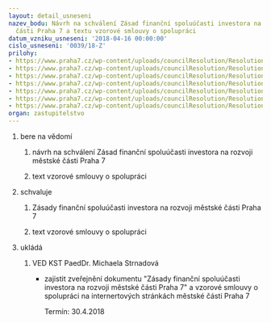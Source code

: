 ```yaml
---
layout: detail_usneseni
nazev_bodu: Návrh na schválení Zásad finanční spoluúčasti investora na rozvoji městské
  části Praha 7 a textu vzorové smlouvy o spolupráci
datum_vzniku_usneseni: '2018-04-16 00:00:00'
cislo_usneseni: '0039/18-Z'
prilohy:
- https://www.praha7.cz/wp-content/uploads/councilResolution/Resolutions/30610/export/Duvodovazprava~339258.docx
- https://www.praha7.cz/wp-content/uploads/councilResolution/Resolutions/30610/export/c1_Duvodovazprava~339259.docx
- https://www.praha7.cz/wp-content/uploads/councilResolution/Resolutions/30610/export/Zasadyfinancnispoluucastiinvestora~339260.pdf
- https://www.praha7.cz/wp-content/uploads/councilResolution/Resolutions/30610/export/20180406_KSS_FIN_Smlouvaospolupraci_vzor~339261.doc
- https://www.praha7.cz/wp-content/uploads/councilResolution/Resolutions/30610/export/DemografickastudieMCPraha7cerven2016~339814.pdf
- https://www.praha7.cz/wp-content/uploads/councilResolution/Resolutions/30610/export/usneseniRMC025918~340822.pdf
- https://www.praha7.cz/wp-content/uploads/councilResolution/Resolutions/30610/export/export~341717.pdf
organ: zastupitelstvo
---
```

<OL class=urzList_view id=urzList>
<LI class=urzClass1><SPAN name="1">bere na vědomí</SPAN>
<OL class="urzOlClass decimal ">
<LI class=urzClass2 style="TEXT-ALIGN: left"><SPAN>
<P>návrh na schválení Zásad finanční spoluúčasti investora na rozvoji městské části Praha 7</P></SPAN></LI>
<LI class=urzClass2 style="TEXT-ALIGN: left"><SPAN>
<P>text vzorové smlouvy o spolupráci<BR></P></SPAN></LI></OL></LI>
<LI class=urzClass1><SPAN name="24">schvaluje</SPAN>
<OL class="urzOlClass decimal ">
<LI class=urzClass2 style="TEXT-ALIGN: left"><SPAN>
<P>Zásady finanční spoluúčasti investora na rozvoji městské části Praha 7</P></SPAN></LI>
<LI class=urzClass2 style="TEXT-ALIGN: left"><SPAN>
<P>text vzorové smlouvy o spolupráci<BR></P></SPAN></LI></OL></LI>
<LI class=urzClass1 id=urzUkoly><SPAN name="1">ukládá</SPAN>
<OL class=urzOlClass>
<LI class=urzClass2><SPAN>
<P>VED KST PaedDr. Michaela Strnadová</P></SPAN>
<UL class=urzUlClass>
<LI class=urzClass3><SPAN>
<P>zajistit zveřejnění dokumentu "Zásady finanční spoluúčasti investora na rozvoji městské části Praha 7" a vzorové smlouvy o spolupráci na internertových stránkách městské části Praha 7</P></SPAN><SPAN class=urzUkolTermin>Termín:&nbsp;30.4.2018</SPAN></LI></UL></LI></OL></LI></OL>